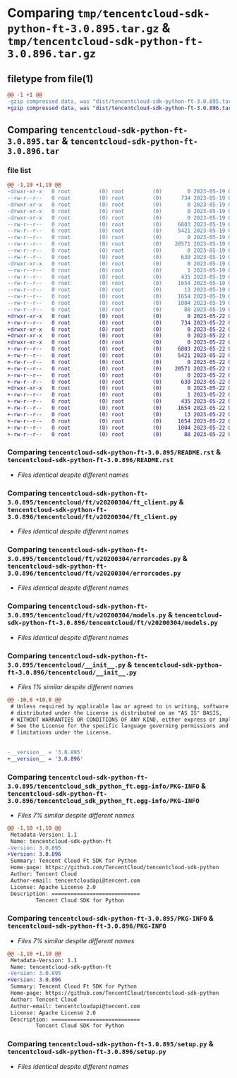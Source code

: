 # Comparing `tmp/tencentcloud-sdk-python-ft-3.0.895.tar.gz` & `tmp/tencentcloud-sdk-python-ft-3.0.896.tar.gz`

## filetype from file(1)

```diff
@@ -1 +1 @@
-gzip compressed data, was "dist/tencentcloud-sdk-python-ft-3.0.895.tar", last modified: Fri May 19 02:51:22 2023, max compression
+gzip compressed data, was "dist/tencentcloud-sdk-python-ft-3.0.896.tar", last modified: Mon May 22 00:23:31 2023, max compression
```

## Comparing `tencentcloud-sdk-python-ft-3.0.895.tar` & `tencentcloud-sdk-python-ft-3.0.896.tar`

### file list

```diff
@@ -1,19 +1,19 @@
-drwxr-xr-x   0 root         (0) root         (0)        0 2023-05-19 02:51:22.000000 tencentcloud-sdk-python-ft-3.0.895/
--rw-r--r--   0 root         (0) root         (0)      734 2023-05-19 02:51:22.000000 tencentcloud-sdk-python-ft-3.0.895/README.rst
-drwxr-xr-x   0 root         (0) root         (0)        0 2023-05-19 02:51:22.000000 tencentcloud-sdk-python-ft-3.0.895/tencentcloud/
-drwxr-xr-x   0 root         (0) root         (0)        0 2023-05-19 02:51:22.000000 tencentcloud-sdk-python-ft-3.0.895/tencentcloud/ft/
-drwxr-xr-x   0 root         (0) root         (0)        0 2023-05-19 02:51:22.000000 tencentcloud-sdk-python-ft-3.0.895/tencentcloud/ft/v20200304/
--rw-r--r--   0 root         (0) root         (0)     6803 2023-05-19 02:51:22.000000 tencentcloud-sdk-python-ft-3.0.895/tencentcloud/ft/v20200304/ft_client.py
--rw-r--r--   0 root         (0) root         (0)     5421 2023-05-19 02:51:22.000000 tencentcloud-sdk-python-ft-3.0.895/tencentcloud/ft/v20200304/errorcodes.py
--rw-r--r--   0 root         (0) root         (0)        0 2023-05-19 02:51:22.000000 tencentcloud-sdk-python-ft-3.0.895/tencentcloud/ft/v20200304/__init__.py
--rw-r--r--   0 root         (0) root         (0)    20571 2023-05-19 02:51:22.000000 tencentcloud-sdk-python-ft-3.0.895/tencentcloud/ft/v20200304/models.py
--rw-r--r--   0 root         (0) root         (0)        0 2023-05-19 02:51:22.000000 tencentcloud-sdk-python-ft-3.0.895/tencentcloud/ft/__init__.py
--rw-r--r--   0 root         (0) root         (0)      630 2023-05-19 02:51:22.000000 tencentcloud-sdk-python-ft-3.0.895/tencentcloud/__init__.py
-drwxr-xr-x   0 root         (0) root         (0)        0 2023-05-19 02:51:22.000000 tencentcloud-sdk-python-ft-3.0.895/tencentcloud_sdk_python_ft.egg-info/
--rw-r--r--   0 root         (0) root         (0)        1 2023-05-19 02:51:22.000000 tencentcloud-sdk-python-ft-3.0.895/tencentcloud_sdk_python_ft.egg-info/dependency_links.txt
--rw-r--r--   0 root         (0) root         (0)      435 2023-05-19 02:51:22.000000 tencentcloud-sdk-python-ft-3.0.895/tencentcloud_sdk_python_ft.egg-info/SOURCES.txt
--rw-r--r--   0 root         (0) root         (0)     1654 2023-05-19 02:51:22.000000 tencentcloud-sdk-python-ft-3.0.895/tencentcloud_sdk_python_ft.egg-info/PKG-INFO
--rw-r--r--   0 root         (0) root         (0)       13 2023-05-19 02:51:22.000000 tencentcloud-sdk-python-ft-3.0.895/tencentcloud_sdk_python_ft.egg-info/top_level.txt
--rw-r--r--   0 root         (0) root         (0)     1654 2023-05-19 02:51:22.000000 tencentcloud-sdk-python-ft-3.0.895/PKG-INFO
--rw-r--r--   0 root         (0) root         (0)     1004 2023-05-19 02:51:22.000000 tencentcloud-sdk-python-ft-3.0.895/setup.py
--rw-r--r--   0 root         (0) root         (0)       88 2023-05-19 02:51:22.000000 tencentcloud-sdk-python-ft-3.0.895/setup.cfg
+drwxr-xr-x   0 root         (0) root         (0)        0 2023-05-22 00:23:31.000000 tencentcloud-sdk-python-ft-3.0.896/
+-rw-r--r--   0 root         (0) root         (0)      734 2023-05-22 00:23:31.000000 tencentcloud-sdk-python-ft-3.0.896/README.rst
+drwxr-xr-x   0 root         (0) root         (0)        0 2023-05-22 00:23:31.000000 tencentcloud-sdk-python-ft-3.0.896/tencentcloud/
+drwxr-xr-x   0 root         (0) root         (0)        0 2023-05-22 00:23:31.000000 tencentcloud-sdk-python-ft-3.0.896/tencentcloud/ft/
+drwxr-xr-x   0 root         (0) root         (0)        0 2023-05-22 00:23:31.000000 tencentcloud-sdk-python-ft-3.0.896/tencentcloud/ft/v20200304/
+-rw-r--r--   0 root         (0) root         (0)     6803 2023-05-22 00:23:31.000000 tencentcloud-sdk-python-ft-3.0.896/tencentcloud/ft/v20200304/ft_client.py
+-rw-r--r--   0 root         (0) root         (0)     5421 2023-05-22 00:23:31.000000 tencentcloud-sdk-python-ft-3.0.896/tencentcloud/ft/v20200304/errorcodes.py
+-rw-r--r--   0 root         (0) root         (0)        0 2023-05-22 00:23:31.000000 tencentcloud-sdk-python-ft-3.0.896/tencentcloud/ft/v20200304/__init__.py
+-rw-r--r--   0 root         (0) root         (0)    20571 2023-05-22 00:23:31.000000 tencentcloud-sdk-python-ft-3.0.896/tencentcloud/ft/v20200304/models.py
+-rw-r--r--   0 root         (0) root         (0)        0 2023-05-22 00:23:31.000000 tencentcloud-sdk-python-ft-3.0.896/tencentcloud/ft/__init__.py
+-rw-r--r--   0 root         (0) root         (0)      630 2023-05-22 00:23:31.000000 tencentcloud-sdk-python-ft-3.0.896/tencentcloud/__init__.py
+drwxr-xr-x   0 root         (0) root         (0)        0 2023-05-22 00:23:31.000000 tencentcloud-sdk-python-ft-3.0.896/tencentcloud_sdk_python_ft.egg-info/
+-rw-r--r--   0 root         (0) root         (0)        1 2023-05-22 00:23:31.000000 tencentcloud-sdk-python-ft-3.0.896/tencentcloud_sdk_python_ft.egg-info/dependency_links.txt
+-rw-r--r--   0 root         (0) root         (0)      435 2023-05-22 00:23:31.000000 tencentcloud-sdk-python-ft-3.0.896/tencentcloud_sdk_python_ft.egg-info/SOURCES.txt
+-rw-r--r--   0 root         (0) root         (0)     1654 2023-05-22 00:23:31.000000 tencentcloud-sdk-python-ft-3.0.896/tencentcloud_sdk_python_ft.egg-info/PKG-INFO
+-rw-r--r--   0 root         (0) root         (0)       13 2023-05-22 00:23:31.000000 tencentcloud-sdk-python-ft-3.0.896/tencentcloud_sdk_python_ft.egg-info/top_level.txt
+-rw-r--r--   0 root         (0) root         (0)     1654 2023-05-22 00:23:31.000000 tencentcloud-sdk-python-ft-3.0.896/PKG-INFO
+-rw-r--r--   0 root         (0) root         (0)     1004 2023-05-22 00:23:31.000000 tencentcloud-sdk-python-ft-3.0.896/setup.py
+-rw-r--r--   0 root         (0) root         (0)       88 2023-05-22 00:23:31.000000 tencentcloud-sdk-python-ft-3.0.896/setup.cfg
```

### Comparing `tencentcloud-sdk-python-ft-3.0.895/README.rst` & `tencentcloud-sdk-python-ft-3.0.896/README.rst`

 * *Files identical despite different names*

### Comparing `tencentcloud-sdk-python-ft-3.0.895/tencentcloud/ft/v20200304/ft_client.py` & `tencentcloud-sdk-python-ft-3.0.896/tencentcloud/ft/v20200304/ft_client.py`

 * *Files identical despite different names*

### Comparing `tencentcloud-sdk-python-ft-3.0.895/tencentcloud/ft/v20200304/errorcodes.py` & `tencentcloud-sdk-python-ft-3.0.896/tencentcloud/ft/v20200304/errorcodes.py`

 * *Files identical despite different names*

### Comparing `tencentcloud-sdk-python-ft-3.0.895/tencentcloud/ft/v20200304/models.py` & `tencentcloud-sdk-python-ft-3.0.896/tencentcloud/ft/v20200304/models.py`

 * *Files identical despite different names*

### Comparing `tencentcloud-sdk-python-ft-3.0.895/tencentcloud/__init__.py` & `tencentcloud-sdk-python-ft-3.0.896/tencentcloud/__init__.py`

 * *Files 1% similar despite different names*

```diff
@@ -10,8 +10,8 @@
 # Unless required by applicable law or agreed to in writing, software
 # distributed under the License is distributed on an "AS IS" BASIS,
 # WITHOUT WARRANTIES OR CONDITIONS OF ANY KIND, either express or implied.
 # See the License for the specific language governing permissions and
 # limitations under the License.
 
 
-__version__ = '3.0.895'
+__version__ = '3.0.896'
```

### Comparing `tencentcloud-sdk-python-ft-3.0.895/tencentcloud_sdk_python_ft.egg-info/PKG-INFO` & `tencentcloud-sdk-python-ft-3.0.896/tencentcloud_sdk_python_ft.egg-info/PKG-INFO`

 * *Files 7% similar despite different names*

```diff
@@ -1,10 +1,10 @@
 Metadata-Version: 1.1
 Name: tencentcloud-sdk-python-ft
-Version: 3.0.895
+Version: 3.0.896
 Summary: Tencent Cloud Ft SDK for Python
 Home-page: https://github.com/TencentCloud/tencentcloud-sdk-python
 Author: Tencent Cloud
 Author-email: tencentcloudapi@tencent.com
 License: Apache License 2.0
 Description: ============================
         Tencent Cloud SDK for Python
```

### Comparing `tencentcloud-sdk-python-ft-3.0.895/PKG-INFO` & `tencentcloud-sdk-python-ft-3.0.896/PKG-INFO`

 * *Files 7% similar despite different names*

```diff
@@ -1,10 +1,10 @@
 Metadata-Version: 1.1
 Name: tencentcloud-sdk-python-ft
-Version: 3.0.895
+Version: 3.0.896
 Summary: Tencent Cloud Ft SDK for Python
 Home-page: https://github.com/TencentCloud/tencentcloud-sdk-python
 Author: Tencent Cloud
 Author-email: tencentcloudapi@tencent.com
 License: Apache License 2.0
 Description: ============================
         Tencent Cloud SDK for Python
```

### Comparing `tencentcloud-sdk-python-ft-3.0.895/setup.py` & `tencentcloud-sdk-python-ft-3.0.896/setup.py`

 * *Files identical despite different names*

